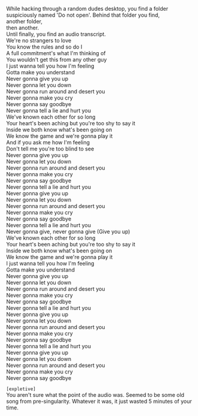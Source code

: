 While hacking through a random dudes desktop, you find a folder suspiciously named 'Do not open'.    Behind that folder you find,<br> another folder, <br> then another. <br> Until finally, you find an audio transcript. <Br> We're no strangers to love
<br>You know the rules and so do I
<br>A full commitment's what I'm thinking of
<br>You wouldn't get this from any other guy
<br>I just wanna tell you how I'm feeling
<br>Gotta make you understand
<br>Never gonna give you up
<br>Never gonna let you down
<br>Never gonna run around and desert you
<br>Never gonna make you cry
<br>Never gonna say goodbye
<br>Never gonna tell a lie and hurt you
<br>We've known each other for so long
<br>Your heart's been aching but you're too shy to say it
<br>Inside we both know what's been going on
<br>We know the game and we're gonna play it
<br>And if you ask me how I'm feeling
<br>Don't tell me you're too blind to see
<br>Never gonna give you up
<br>Never gonna let you down
<br>Never gonna run around and desert you
<br>Never gonna make you cry
<br>Never gonna say goodbye
<br>Never gonna tell a lie and hurt you
<br>Never gonna give you up
<br>Never gonna let you down
<br>Never gonna run around and desert you
<br>Never gonna make you cry
<br>Never gonna say goodbye
<br>Never gonna tell a lie and hurt you
<br>Never gonna give, never gonna give
(Give you up)
<br>We've known each other for so long
<br>Your heart's been aching but you're too shy to say it
<br>Inside we both know what's been going on
<br>We know the game and we're gonna play it
<br>I just wanna tell you how I'm feeling
<br>Gotta make you understand
<br>Never gonna give you up
<br>Never gonna let you down
<br>Never gonna run around and desert you
<br>Never gonna make you cry
<br>Never gonna say goodbye
<br>Never gonna tell a lie and hurt you
<br>Never gonna give you up
<br>Never gonna let you down
<br>Never gonna run around and desert you
<br>Never gonna make you cry
<br>Never gonna say goodbye
<br>Never gonna tell a lie and hurt you
<br>Never gonna give you up
<br>Never gonna let you down
<br>Never gonna run around and desert you
<br>Never gonna make you cry
<br>Never gonna say goodbye
 
`[expletive]`
<br>You aren't sure what the point of the audio was. Seemed to be some old song from pre-singularity. Whatever it was, it just wasted 5 minutes of your time.
